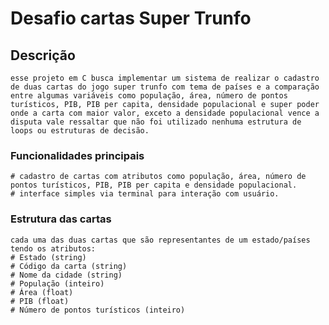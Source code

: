 # Desafio cartas Super Trunfo

## Descrição
    esse projeto em C busca implementar um sistema de realizar o cadastro de duas cartas do jogo super trunfo com tema de países e a comparação entre algumas variáveis como população, área, número de pontos turísticos, PIB, PIB per capita, densidade populacional e super poder onde a carta com maior valor, exceto a densidade populacional vence a disputa vale ressaltar que não foi utilizado nenhuma estrutura de loops ou estruturas de decisão.

### Funcionalidades principais
    # cadastro de cartas com atributos como população, área, número de pontos turísticos, PIB, PIB per capita e densidade populacional.
    # interface simples via terminal para interação com usuário.

### Estrutura das cartas
    cada uma das duas cartas que são representantes de um estado/países tendo os atributos:
    # Estado (string)
    # Código da carta (string)
    # Nome da cidade (string)
    # População (inteiro)
    # Área (float)
    # PIB (float)
    # Número de pontos turísticos (inteiro)
    